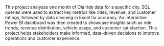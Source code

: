 This project analyzes one month of Ola ride data for a specific city. SQL queries were used to extract key metrics like rides, revenue, and customer ratings, followed by data cleaning in Excel for accuracy. An interactive Power BI dashboard was then created to showcase insights such as ride trends, revenue distribution, vehicle usage, and customer satisfaction. This project helps stakeholders make informed, data-driven decisions to improve operations and customer experience.
